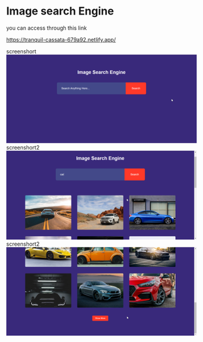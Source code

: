 # Image search Engine
you can access through this link

https://tranquil-cassata-679a92.netlify.app/

screenshort
![Alt text](/2.png "optional title")
screenshort2
![Alt text](/1.png "optional title")
screenshort2
![Alt text](/3.png "optional title")
